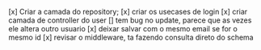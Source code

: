 [x] Criar a camada do repository;
[x] criar os usecases de login
[x] criar camada de controller do user
[] tem bug no update, parece que as vezes ele altera outro usuario
[x] deixar salvar com o mesmo email se for o mesmo id
[x] revisar o middleware, ta fazendo consulta direto do schema
